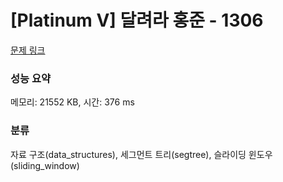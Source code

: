 # [Platinum V] 달려라 홍준 - 1306 

[문제 링크](https://www.acmicpc.net/problem/1306) 

### 성능 요약

메모리: 21552 KB, 시간: 376 ms

### 분류

자료 구조(data_structures), 세그먼트 트리(segtree), 슬라이딩 윈도우(sliding_window)

